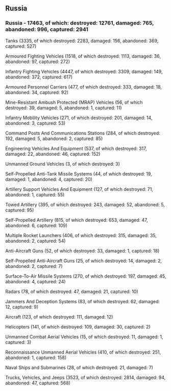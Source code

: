 
 
 ## Russia
 
 ### Russia - 17463, of which: destroyed: 12761, damaged: 765, abandoned: 996, captured: 2941

 

 

 Tanks (3335, of which destroyed: 2283, damaged: 156, abandoned: 369, captured: 527)

 Armoured Fighting Vehicles (1518, of which destroyed: 1113, damaged: 36, abandoned: 97, captured: 272)

 Infantry Fighting Vehicles (4447, of which destroyed: 3309, damaged: 149, abandoned: 372, captured: 617)

 Armoured Personnel Carriers (477, of which destroyed: 333, damaged: 18, abandoned: 34, captured: 92)

 Mine-Resistant Ambush Protected (MRAP) Vehicles (56, of which destroyed: 39, damaged: 5, abandoned: 1, captured: 11)

 Infantry Mobility Vehicles (271, of which destroyed: 201, damaged: 14, abandoned: 3, captured: 53)

 Command Posts And Communications Stations (284, of which destroyed: 192, damaged: 5, abandoned: 2, captured: 85)

 Engineering Vehicles And Equipment (537, of which destroyed: 317, damaged: 22, abandoned: 46, captured: 152)

 Unmanned Ground Vehicles (3, of which destroyed: 3)

 Self-Propelled Anti-Tank Missile Systems (44, of which destroyed: 19, damaged: 1, abandoned: 4, captured: 20)

 Artillery Support Vehicles And Equipment (127, of which destroyed: 71, abandoned: 1, captured: 55)

 Towed Artillery (395, of which destroyed: 243, damaged: 52, abandoned: 5, captured: 95)

 Self-Propelled Artillery (815, of which destroyed: 653, damaged: 47, abandoned: 6, captured: 109)

 Multiple Rocket Launchers (406, of which destroyed: 315, damaged: 35, abandoned: 2, captured: 54)

 Anti-Aircraft Guns (52, of which destroyed: 33, damaged: 1, captured: 18)

 Self-Propelled Anti-Aircraft Guns (25, of which destroyed: 14, damaged: 2, abandoned: 2, captured: 7)

 Surface-To-Air Missile Systems (270, of which destroyed: 197, damaged: 45, abandoned: 4, captured: 24)

 Radars (78, of which destroyed: 47, damaged: 21, captured: 10)

 Jammers And Deception Systems (83, of which destroyed: 62, damaged: 12, captured: 9)

 Aircraft (123, of which destroyed: 111, damaged: 12)

 Helicopters (141, of which destroyed: 109, damaged: 30, captured: 2)

 Unmanned Combat Aerial Vehicles (15, of which destroyed: 11, damaged: 1, captured: 3)

 Reconnaissance Unmanned Aerial Vehicles (410, of which destroyed: 251, abandoned: 1, captured: 158)

 Naval Ships and Submarines (28, of which destroyed: 21, damaged: 7)

 Trucks, Vehicles, and Jeeps (3523, of which destroyed: 2814, damaged: 94, abandoned: 47, captured: 568)

